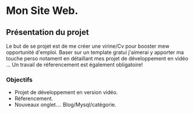 # Mon Site Web.

## Présentation du projet
 
Le but de se projet est de me créer une virine/Cv pour booster mew opportunité d'emploi. Baser sur un template gratui j'aimerai y apporter ma touche perso notament en détaillant mes projet de développement en vidéo ... Un travail de réferencement est également obligatoire!

### Objectifs 

  - Projet de développement en version vidéo.
  - Réferencement.
  - Nouveaux onglet.... Blog/Mysql/catégorie. 